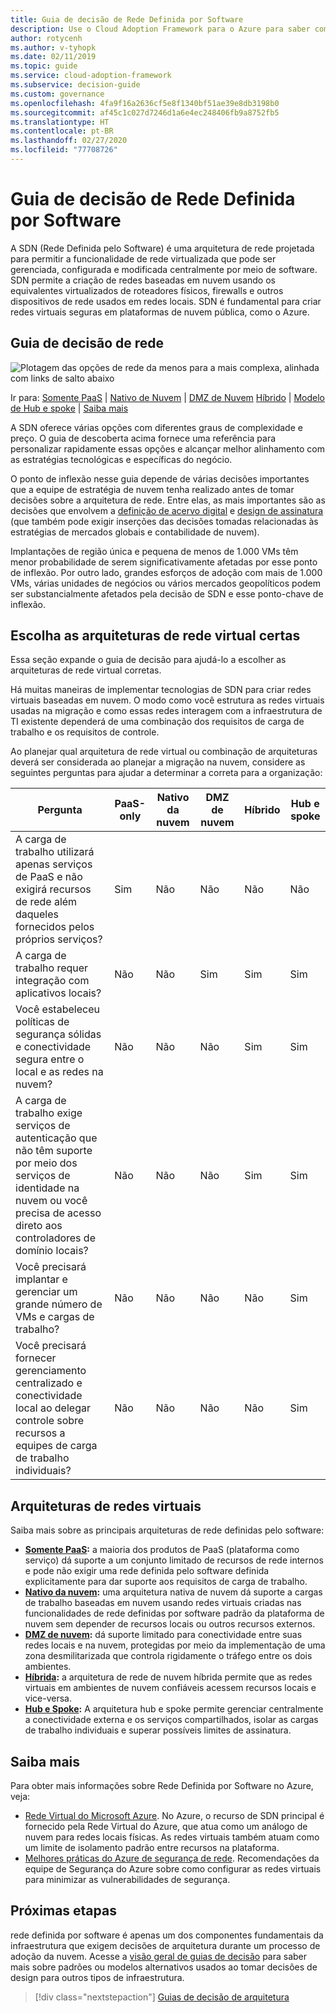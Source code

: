 ```yaml
---
title: Guia de decisão de Rede Definida por Software
description: Use o Cloud Adoption Framework para o Azure para saber como a Rede Definida pelo Software fornece rede virtualizada gerenciada centralmente por meio de software.
author: rotycenh
ms.author: v-tyhopk
ms.date: 02/11/2019
ms.topic: guide
ms.service: cloud-adoption-framework
ms.subservice: decision-guide
ms.custom: governance
ms.openlocfilehash: 4fa9f16a2636cf5e8f1340bf51ae39e8db3198b0
ms.sourcegitcommit: af45c1c027d7246d1a6e4ec248406fb9a8752fb5
ms.translationtype: HT
ms.contentlocale: pt-BR
ms.lasthandoff: 02/27/2020
ms.locfileid: "77708726"
---
```

# <a name="software-defined-networking-decision-guide"></a>Guia de decisão de Rede Definida por Software

A SDN (Rede Definida pelo Software) é uma arquitetura de rede projetada para permitir a funcionalidade de rede virtualizada que pode ser gerenciada, configurada e modificada centralmente por meio de software. SDN permite a criação de redes baseadas em nuvem usando os equivalentes virtualizados de roteadores físicos, firewalls e outros dispositivos de rede usados em redes locais. SDN é fundamental para criar redes virtuais seguras em plataformas de nuvem pública, como o Azure.

## <a name="networking-decision-guide"></a>Guia de decisão de rede

![Plotagem das opções de rede da menos para a mais complexa, alinhada com links de salto abaixo](../../_images/decision-guides/decision-guide-software-defined-network.png)

Ir para: [Somente PaaS](./paas-only.md) | [Nativo de Nuvem](./cloud-native.md) | [DMZ de Nuvem](./cloud-dmz.md) [Híbrido](./hybrid.md) | [Modelo de Hub e spoke](./hub-spoke.md) | [Saiba mais](#learn-more)

A SDN oferece várias opções com diferentes graus de complexidade e preço. O guia de descoberta acima fornece uma referência para personalizar rapidamente essas opções e alcançar melhor alinhamento com as estratégias tecnológicas e específicas do negócio.

O ponto de inflexão nesse guia depende de várias decisões importantes que a equipe de estratégia de nuvem tenha realizado antes de tomar decisões sobre a arquitetura de rede. Entre elas, as mais importantes são as decisões que envolvem a [definição de acervo digital](../../digital-estate/index.md) e [design de assinatura](../subscriptions/index.md) (que também pode exigir inserções das decisões tomadas relacionadas às estratégias de mercados globais e contabilidade de nuvem).

Implantações de região única e pequena de menos de 1.000 VMs têm menor probabilidade de serem significativamente afetadas por esse ponto de inflexão. Por outro lado, grandes esforços de adoção com mais de 1.000 VMs, várias unidades de negócios ou vários mercados geopolíticos podem ser substancialmente afetados pela decisão de SDN e esse ponto-chave de inflexão.

## <a name="choose-the-right-virtual-networking-architectures"></a>Escolha as arquiteturas de rede virtual certas

Essa seção expande o guia de decisão para ajudá-lo a escolher as arquiteturas de rede virtual corretas.

Há muitas maneiras de implementar tecnologias de SDN para criar redes virtuais baseadas em nuvem. O modo como você estrutura as redes virtuais usadas na migração e como essas redes interagem com a infraestrutura de TI existente dependerá de uma combinação dos requisitos de carga de trabalho e os requisitos de controle.

Ao planejar qual arquitetura de rede virtual ou combinação de arquiteturas deverá ser considerada ao planejar a migração na nuvem, considere as seguintes perguntas para ajudar a determinar a correta para a organização:

| Pergunta | PaaS-only | Nativo da nuvem | DMZ de nuvem | Híbrido | Hub e spoke |
|-----|-----|-----|-----|-----|-----|
| A carga de trabalho utilizará apenas serviços de PaaS e não exigirá recursos de rede além daqueles fornecidos pelos próprios serviços? | Sim | Não | Não | Não | Não |
| A carga de trabalho requer integração com aplicativos locais? | Não | Não | Sim | Sim | Sim |
| Você estabeleceu políticas de segurança sólidas e conectividade segura entre o local e as redes na nuvem? | Não | Não | Não | Sim | Sim |
| A carga de trabalho exige serviços de autenticação que não têm suporte por meio dos serviços de identidade na nuvem ou você precisa de acesso direto aos controladores de domínio locais? | Não | Não | Não | Sim | Sim |
| Você precisará implantar e gerenciar um grande número de VMs e cargas de trabalho? | Não | Não | Não | Não | Sim |
| Você precisará fornecer gerenciamento centralizado e conectividade local ao delegar controle sobre recursos a equipes de carga de trabalho individuais? | Não | Não | Não | Não | Sim |

## <a name="virtual-networking-architectures"></a>Arquiteturas de redes virtuais

Saiba mais sobre as principais arquiteturas de rede definidas pelo software:

- **[Somente PaaS](./paas-only.md):** a maioria dos produtos de PaaS (plataforma como serviço) dá suporte a um conjunto limitado de recursos de rede internos e pode não exigir uma rede definida pelo software definida explicitamente para dar suporte aos requisitos de carga de trabalho.
- **[Nativo da nuvem](./cloud-native.md):** uma arquitetura nativa de nuvem dá suporte a cargas de trabalho baseadas em nuvem usando redes virtuais criadas nas funcionalidades de rede definidas por software padrão da plataforma de nuvem sem depender de recursos locais ou outros recursos externos.
- **[DMZ de nuvem](./cloud-dmz.md):** dá suporte limitado para conectividade entre suas redes locais e na nuvem, protegidas por meio da implementação de uma zona desmilitarizada que controla rigidamente o tráfego entre os dois ambientes.
- **[Híbrida](./hybrid.md):** a arquitetura de rede de nuvem híbrida permite que as redes virtuais em ambientes de nuvem confiáveis acessem recursos locais e vice-versa.
- **[Hub e Spoke](./hub-spoke.md):** A arquitetura hub e spoke permite gerenciar centralmente a conectividade externa e os serviços compartilhados, isolar as cargas de trabalho individuais e superar possíveis limites de assinatura.

## <a name="learn-more"></a>Saiba mais

Para obter mais informações sobre Rede Definida por Software no Azure, veja:

- [Rede Virtual do Microsoft Azure](https://docs.microsoft.com/azure/virtual-network/virtual-networks-overview). No Azure, o recurso de SDN principal é fornecido pela Rede Virtual do Azure, que atua como um análogo de nuvem para redes locais físicas. As redes virtuais também atuam como um limite de isolamento padrão entre recursos na plataforma.
- [Melhores práticas do Azure de segurança de rede](https://docs.microsoft.com/azure/security/azure-security-network-security-best-practices). Recomendações da equipe de Segurança do Azure sobre como configurar as redes virtuais para minimizar as vulnerabilidades de segurança.

## <a name="next-steps"></a>Próximas etapas

rede definida por software é apenas um dos componentes fundamentais da infraestrutura que exigem decisões de arquitetura durante um processo de adoção da nuvem. Acesse a [visão geral de guias de decisão](../index.md) para saber mais sobre padrões ou modelos alternativos usados ao tomar decisões de design para outros tipos de infraestrutura.

> [!div class="nextstepaction"]
> [Guias de decisão de arquitetura](../index.md)
